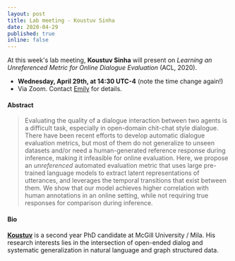 ```yaml
---
layout: post
title: Lab meeting - Koustuv Sinha 
date: 2020-04-29
published: true
inline: false 
---
```


At this week's lab meeting, **Koustuv Sinha** will present on *Learning an Unreferenced Metric for Online Dialogue Evaluation* (ACL, 2020).
- **Wednesday, April 29th, at 14:30 UTC-4** (note the time change again!)
- Via Zoom. Contact [Emily](mailto:emily.goodwin@mail.mcgill.ca) for details.

#### Abstract
<blockquote>
Evaluating the quality of a dialogue interaction between two agents is a difficult task, especially in open-domain chit-chat style dialogue.  There have been recent efforts to develop automatic dialogue evaluation metrics, but most of them do not generalize to unseen datasets and/or need a human-generated reference response during inference, making it infeasible for online evaluation. Here, we propose an <em>unreferenced</em> automated evaluation metric that uses large pre-trained language models to extract latent representations of utterances, and leverages the temporal transitions that exist between them. We show that our model achieves higher correlation with human annotations in an online setting, while not requiring true responses for comparison during inference.
</blockquote>

#### Bio
[**Koustuv**](/people/sinha.koustuv) is a second year PhD candidate at McGill University / Mila. His research interests lies in the intersection of open-ended dialog and systematic generalization in natural language and graph structured data.